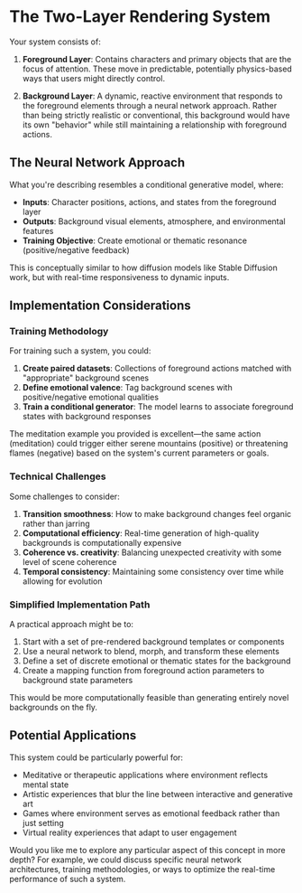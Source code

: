 # The Two-Layer Rendering System

Your system consists of:

1. **Foreground Layer**: Contains characters and primary objects that are the focus of attention. These move in predictable, potentially physics-based ways that users might directly control.

2. **Background Layer**: A dynamic, reactive environment that responds to the foreground elements through a neural network approach. Rather than being strictly realistic or conventional, this background would have its own "behavior" while still maintaining a relationship with foreground actions.

## The Neural Network Approach

What you're describing resembles a conditional generative model, where:

- **Inputs**: Character positions, actions, and states from the foreground layer
- **Outputs**: Background visual elements, atmosphere, and environmental features
- **Training Objective**: Create emotional or thematic resonance (positive/negative feedback)

This is conceptually similar to how diffusion models like Stable Diffusion work, but with real-time responsiveness to dynamic inputs.

## Implementation Considerations

### Training Methodology

For training such a system, you could:

1. **Create paired datasets**: Collections of foreground actions matched with "appropriate" background scenes
2. **Define emotional valence**: Tag background scenes with positive/negative emotional qualities
3. **Train a conditional generator**: The model learns to associate foreground states with background responses

The meditation example you provided is excellent—the same action (meditation) could trigger either serene mountains (positive) or threatening flames (negative) based on the system's current parameters or goals.

### Technical Challenges

Some challenges to consider:

1. **Transition smoothness**: How to make background changes feel organic rather than jarring
2. **Computational efficiency**: Real-time generation of high-quality backgrounds is computationally expensive
3. **Coherence vs. creativity**: Balancing unexpected creativity with some level of scene coherence
4. **Temporal consistency**: Maintaining some consistency over time while allowing for evolution

### Simplified Implementation Path

A practical approach might be to:

1. Start with a set of pre-rendered background templates or components
2. Use a neural network to blend, morph, and transform these elements
3. Define a set of discrete emotional or thematic states for the background
4. Create a mapping function from foreground action parameters to background state parameters

This would be more computationally feasible than generating entirely novel backgrounds on the fly.

## Potential Applications

This system could be particularly powerful for:

- Meditative or therapeutic applications where environment reflects mental state
- Artistic experiences that blur the line between interactive and generative art
- Games where environment serves as emotional feedback rather than just setting
- Virtual reality experiences that adapt to user engagement

Would you like me to explore any particular aspect of this concept in more depth? For example, we could discuss specific neural network architectures, training methodologies, or ways to optimize the real-time performance of such a system.
